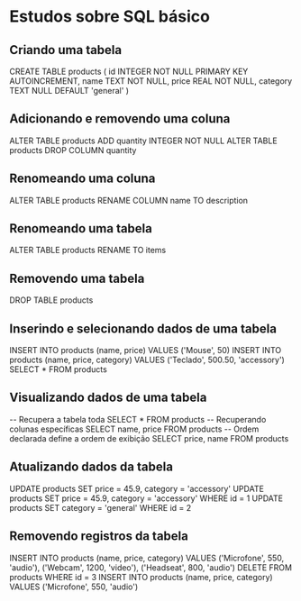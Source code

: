 # Estudos sobre SQL básico

## Criando uma tabela

CREATE TABLE products (
id INTEGER NOT NULL PRIMARY KEY AUTOINCREMENT,
name TEXT NOT NULL,
price REAL NOT NULL,
category TEXT NULL DEFAULT 'general'
)

## Adicionando e removendo uma coluna

ALTER TABLE products ADD quantity INTEGER NOT NULL
ALTER TABLE products DROP COLUMN quantity

## Renomeando uma coluna

ALTER TABLE products RENAME COLUMN name TO description

## Renomeando uma tabela

ALTER TABLE products RENAME TO items

## Removendo uma tabela

DROP TABLE products

## Inserindo e selecionando dados de uma tabela

INSERT INTO products (name, price) VALUES ('Mouse', 50)
INSERT INTO products (name, price, category) VALUES ('Teclado', 500.50, 'accessory')
SELECT \* FROM products

## Visualizando dados de uma tabela

-- Recupera a tabela toda
SELECT \* FROM products
-- Recuperando colunas específicas
SELECT name, price FROM products
-- Ordem declarada define a ordem de exibição
SELECT price, name FROM products

## Atualizando dados da tabela

UPDATE products SET price = 45.9, category = 'accessory'
UPDATE products SET price = 45.9, category = 'accessory' WHERE id = 1
UPDATE products SET category = 'general' WHERE id = 2

## Removendo registros da tabela

INSERT INTO products (name, price, category) VALUES ('Microfone', 550, 'audio'), ('Webcam', 1200, 'video'), ('Headseat', 800, 'audio')
DELETE FROM products WHERE id = 3
INSERT INTO products (name, price, category) VALUES ('Microfone', 550, 'audio')
